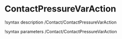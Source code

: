 <!-- MOOSE Documentation Stub: Remove this when content is added. -->

# ContactPressureVarAction
!syntax description /Contact/ContactPressureVarAction

!syntax parameters /Contact/ContactPressureVarAction
